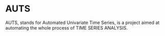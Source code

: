 # AUTS
AUTS, stands for Automated Univariate Time Series, is a project aimed at automating the whole process of TIME SERIES ANALYSIS.
